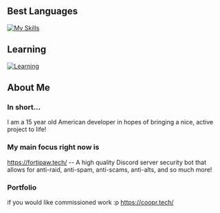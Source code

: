 ## Best Languages
[![My Skills](https://skillicons.dev/icons?i=lua,nodejs,js,java,cs,cpp,godot,bun,apple,swift&theme=light&perline=5)](https://skillicons.dev)

## Learning
[![Learning](https://skillicons.dev/icons?i=rust,ts,&theme=light&perline=5)](https://skillicons.dev)

## About Me

### In short...
I am a 15 year old American developer in hopes of bringing a nice, active project to life!

### My main focus right now is
https://fortipaw.tech/ -- A high quality Discord server security bot that allows for anti-raid, anti-spam, anti-scams, anti-alts, and so much more!

### Portfolio
if you would like commissioned work :p
https://coopr.tech/
